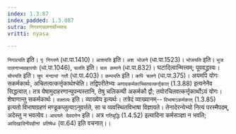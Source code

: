 ```yaml
---
index: 1.3.87
index_padded: 1.3.087
sutra: निगरणचलनार्थेभ्यश्च
vritti: nyasa

---
```

`निगारयति` इति। `गृ निगरणे` (धा.पा.1410)। `आशयति` इति। `अश भोजने` (धा.पा.1523)। `भोजयति` इति। `भुज पालनाभ्यवहारयोः` (धा.पा.1046), `चलति` इति। `चल कम्पने` (धा.पा.832)। घटादित्वान्मित्त्वम्; पूववद्ध्रस्वः। `चोपयति` इति। `चुप मन्दायां गतौ` (धा.पा.403)। `कम्पयति` इति। `कपि चलने` (धा.पा.375)। अयमपि योगः सकर्मकार्थः, अचितत्वत्कर्त्तृकार्थश्चेति। तद्विपरीतेभ्यः `अणावकर्मकाच्चितवत्कर्त्तृकात्` (1.3.88) इत्यनेनैव सिद्धत्वात्। तत्र येषामुदाहरणान्युपन्यस्तानि, तेषु चलिकम्पी अकर्मकौ द्वौ; तयोरचितवत्कर्त्तृकार्थोऽयं योगः। शेषाणान्तु सकर्मकार्थः।
`वक्तव्यः` इति। व्याख्येय इत्यर्थः। तत्रेदं व्याख्यानम्-- `विभाषाऽकर्मकात्` (1.3.85) इत्यतो विभाषाग्रहणं मण्डूकप्लुत्याऽनुवर्त्तते, सा च व्यवस्थितविभाषा विज्ञायते। तेनादेरन्येभ्यो नित्यं परस्मैपदम्, अदेस्तु न भवत्येव। `आदयते देवदत्तेन` इति। अत्र `गतिबुद्धि` (1.4.52) इत्यादिना कर्मसञ्ज्ञा न भवति; `आदिखादिनीवहीनां प्रतिषेधः` (वा.64) इति वचनात्।।